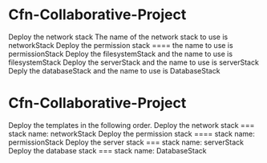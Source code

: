 # Cfn-Collaborative-Project
Deploy the network stack
The  name of the network stack to use is networkStack
Deploy the permission stack ==== the name to use is permissionStack
Deploy the filesystemStack and the name to use is filesystemStack
Deploy the serverStack and the name to use is serverStack
Deply the databaseStack and the name to use is DatabaseStack
# Cfn-Collaborative-Project
Deploy the templates in the following order.
Deploy the network stack === stack name: networkStack
Deploy the permission stack ==== stack name: permissionStack
Deploy the server stack ===  stack name: serverStack
Deploy the database stack === stack name: DatabaseStack
